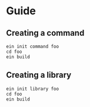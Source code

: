 # Guide

## Creating a command

```
ein init command foo
cd foo
ein build
```

## Creating a library

```
ein init library foo
cd foo
ein build
```
